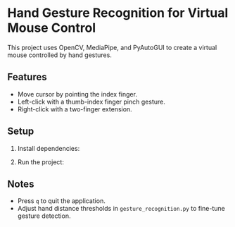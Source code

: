 # Hand Gesture Recognition for Virtual Mouse Control

This project uses OpenCV, MediaPipe, and PyAutoGUI to create a virtual mouse controlled by hand gestures.

## Features
- Move cursor by pointing the index finger.
- Left-click with a thumb-index finger pinch gesture.
- Right-click with a two-finger extension.

## Setup
1. Install dependencies:

2. Run the project:



## Notes
- Press `q` to quit the application.
- Adjust hand distance thresholds in `gesture_recognition.py` to fine-tune gesture detection.
